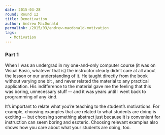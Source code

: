 ```yaml
---
date: 2015-03-28
round: Round 12
title: Demotivation
author: Andrew MacDonald
permalink: /2015/03/andrew-macdonald-motivation
tags: 
  - Motivation
---
```



### Part 1

When I was an undergrad in my one-and-only computer course (it was on Visual Basic, whatever that is) the instructor clearly didn’t care at all about the lesson or our understanding of it. He taught directly from the book without varying one bit , and never related the material to any practical application. His indifference to the material gave me the feeling that this was boring, unnecessary stuff -- and it was years until I went back to programming of any kind.

It’s important to relate what you’re teaching to the student’s motivations. For example, choosing examples that are related to what students are doing is exciting -- but choosing something abstract just because it is convenient for instruction can seem boring and esoteric.  Choosing relevant examples also shows how you care about what your students are doing, too.
